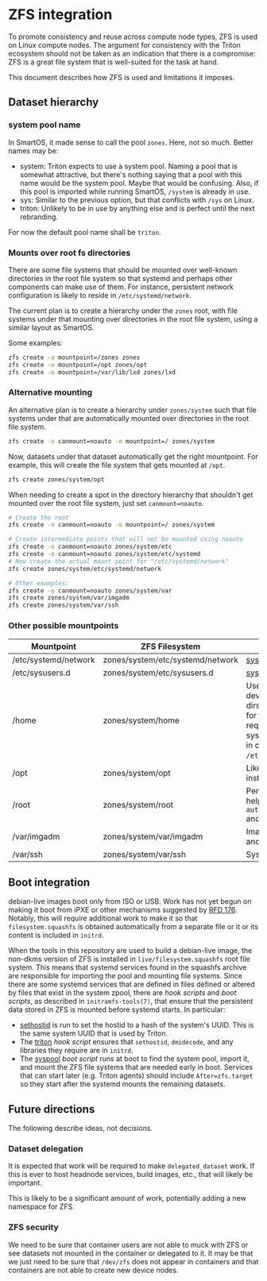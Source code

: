<!--
    This Source Code Form is subject to the terms of the Mozilla Public
    License, v. 2.0. If a copy of the MPL was not distributed with this
    file, You can obtain one at http://mozilla.org/MPL/2.0/.
-->

<!--
    Copyright 2020 Joyent, Inc
-->

# ZFS integration

To promote consistency and reuse across compute node types, ZFS is used on Linux
compute nodes.  The argument for consistency with the Triton ecosystem should
not be taken as an indication that there is a compromise: ZFS is a great file
system that is well-suited for the task at hand.

This document describes how ZFS is used and limitations it imposes.

## Dataset hierarchy

### system pool name

In SmartOS, it made sense to call the pool `zones`.  Here, not so much.  Better
names may be:

* system:  Triton expects to use a system pool.  Naming a pool that is somewhat
  attractive, but there's nothing saying that a pool with this name would be the
  system pool.  Maybe that would be confusing.  Also, if this pool is imported
  while running SmartOS, `/system` is already in use.
* sys: Similar to the previous option, but that conflicts with `/sys` on Linux.
* triton: Unlikely to be in use by anything else and is perfect until the next
  rebranding.

For now the default pool name shall be `triton`.

### Mounts over root fs directories

There are some file systems that should be mounted over well-known directories
in the root file system so that systemd and perhaps other components can make
use of them.  For instance, persistent network configuration is likely to reside
in `/etc/systemd/network`.

The current plan is to create a hierarchy under the `zones` root, with file
systems under that mounting over directories in the root file system, using a
similar layout as SmartOS.

Some examples:

```bash
zfs create -o mountpoint=/zones zones
zfs create -o mountpoint=/opt zones/opt
zfs create -o mountpoint=/var/lib/lxd zones/lxd
```

### Alternative mounting

An alternative plan is to create a hierarchy under `zones/system` such
that file systems under that are automatically mounted over directories in the
root file system.

```bash
zfs create -o canmount=noauto -o mountpoint=/ zones/system
```

Now, datasets under that dataset automatically get the right mountpoint.  For
example, this will create the file system that gets mounted at `/opt`.

```bash
zfs create zones/system/opt
```

When needing to create a spot in the directory hierarchy that shouldn't get
mounted over the root file system, just set `canmount=noauto`.

```bash
# Create the root
zfs create -o canmount=noauto -o mountpoint=/ zones/system

# Create intermediate points that will not be mounted using noauto
zfs create -o canmount=noauto zones/system/etc
zfs create -o canmount=noauto zones/system/etc/systemd
# Now create the actual mount point for "/etc/systemd/network"
zfs create zones/system/etc/systemd/network

# Other examples:
zfs create -o canmount=noauto zones/system/var
zfs create zones/system/var/imgadm
zfs create zones/system/var/ssh
```

### Other possible mountpoints

| Mountpoint           | ZFS Filesystem              | Notes                |
|----------------------|-----------------------------|----------------------|
| /etc/systemd/network | zones/system/etc/systemd/network | [systemd.network](https://systemd.network/systemd.network.html) |
| /etc/sysusers.d      | zones/system/etc/sysusers.d | [systemd.sysusers.d](https://www.freedesktop.org/software/systemd/man/sysusers.d.html) |
| /home                | zones/system/home           | Useful for developers home dirs, maybe useful for customers requiring non-root system users. Use in conjunction with `/etc/sysusers.d`. |
| /opt                 | zones/system/opt            | Likely location of installed agents. |
| /root                | zones/system/root           | Persistent root dir helpful for `authorized_keys` and such. |
| /var/imgadm          | zones/system/var/imgadm     | Image manifests and such. |
| /var/ssh             | zones/system/var/ssh        | System SSH keys |

## Boot integration

debian-live images boot only from ISO or USB.  Work has not yet begun on making
it boot from iPXE or other mechanisms suggested by [RFD
176](https://github.com/joyent/rfd/blob/master/rfd/0176/README.md).  Notably,
this will require additional work to make it so that `filesystem.squashfs` is
obtained automatically from a separate file or it or its content is included in
`initrd`.

When the tools in this repository are used to build a debian-live image, the
non-dkms version of ZFS is installed in `live/filesystem.squashfs` root file
system.  This means that systemd services found in the squashfs archive are
responsible for importing the pool and mounting file systems.  Since there are
some systemd services that are defined in files defined or altered by files
that exist in the system zpool, there are *hook scripts* and *boot scripts*, as
described in `initramfs-tools(7)`, that ensure that the persistent data stored
in ZFS is mounted before systemd starts.  In particular:

* [sethostid](../src/sethostid) is run to set the hostid to a hash of the
  system's UUID.  This is the same system UUID that is used by Triton.
* The [triton](../proto/usr/share/initramfs-tools/hooks/triton) *hook script*
  ensures that `sethostid`, `dmidecode`, and any libraries they require are in
  `initrd`.
* The [syspool](../proto/usr/share/initramfs-tools/scripts/live-bottom/syspool)
  *boot script* runs at boot to find the system pool, import it, and mount the
  ZFS file systems that are needed early in boot.  Services that can start later
  (e.g. Triton agents) should include `After=zfs.target` so they start after the
  systemd mounts the remaining datasets.

## Future directions

The following describe ideas, not decisions.

### Dataset delegation

It is expected that work will be required to make `delegated_dataset` work.  If
this is ever to host headnode services, build images, etc., that will likely be
important.

This is likely to be a significant amount of work, potentially adding a new
namespace for ZFS.

### ZFS security

We need to be sure that container users are not able to muck with ZFS or see
datasets not mounted in the container or delegated to it.  It may be that we
just need to be sure that `/dev/zfs` does not appear in containers and that
containers are not able to create new device nodes.
